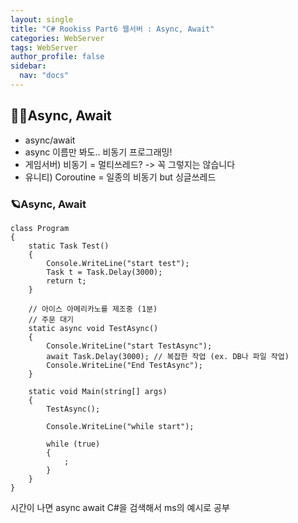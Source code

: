 ```yaml
---
layout: single
title: "C# Rookiss Part6 웹서버 : Async, Await"
categories: WebServer
tags: WebServer
author_profile: false
sidebar:
  nav: "docs"
---
```



## 🙇‍♀️Async, Await


* async/await
* async 이름만 봐도.. 비동기 프로그래밍!
* 게임서버) 비동기 = 멀티쓰레드? -> 꼭 그렇지는 않습니다
* 유니티) Coroutine = 일종의 비동기 but 싱글쓰레드


### 🪐Async, Await
```
class Program
{
    static Task Test()
    {
        Console.WriteLine("start test");
        Task t = Task.Delay(3000);
        return t;
    }

    // 아이스 아메리카노를 제조중 (1분)
    // 주문 대기
    static async void TestAsync()
    {
        Console.WriteLine("start TestAsync");
        await Task.Delay(3000); // 복잡한 작업 (ex. DB나 파일 작업)
        Console.WriteLine("End TestAsync");
    }

    static void Main(string[] args)
    {
        TestAsync();

        Console.WriteLine("while start");

        while (true)
        {
            ;
        }
    }
}
```

시간이 나면 async await C#을 검색해서 ms의 예시로 공부
